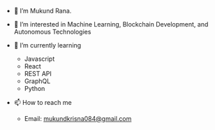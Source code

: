 - 👋 I’m Mukund Rana.

- 👀 I’m interested in Machine Learning, Blockchain Development, and Autonomous Technologies
- 🌱 I’m currently learning 
  - Javascript
  - React
  - REST API
  - GraphQL
  - Python 
- 📫 How to reach me
  - Email: mukundkrisna084@gmail.com

<!---
mukund084/mukund084 is a ✨ special ✨ repository because its `README.md` (this file) appears on your GitHub profile.
You can click the Preview link to take a look at your changes.
--->
